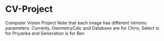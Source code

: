 # CV-Project
Computer Vision Project
Note that each image has different intrisinc parameters.
Currenly, GeometryCalc and Database are for Chris; Select is for Priyanka and Generation is for Ren

